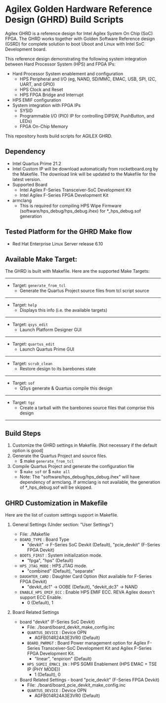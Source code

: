 # Agilex Golden Hardware Reference Design (GHRD) Build Scripts

Agilex GHRD is a reference design for Intel Agilex System On Chip (SoC) FPGA. The GHRD works together with Golden Software Reference design (GSRD) for complete solution to boot Uboot and Linux with Intel SoC Development board. 

This reference design demonstrating the following system integration between Hard Processor System (HPS) and FPGA IPs:
- Hard Processor System enablement and configuration
  - HPS Peripheral and I/O (eg, NAND, SD/MMC, EMAC, USB, SPI, I2C, UART, and GPIO)
  - HPS Clock and Reset
  - HPS FPGA Bridge and Interrupt
- HPS EMIF configuration
- System integration with FPGA IPs
  - SYSID
  - Programmable I/O (PIO) IP for controlling DIPSW, PushButton, and LEDs)
  - FPGA On-Chip Memory
	
This repository hosts build scripts for AGILEX GHRD.

## Dependency
* Intel Quartus Prime 21.2
* Intel Custom IP will be download automatically from rocketboard.org by the Makefile. The download link will be updated to the Makefile for the latest version.
* Supported Board
  - Intel Agilex F-Series Transceiver-SoC Development Kit
  - Intel Agilex F-Series FPGA Development Kit 
* armclang
  - This is required for compiling HPS Wipe Firmware (software/hps_debug/hps_debug.ihex) for *_hps_debug.sof generation

## Tested Platform for the GHRD Make flow
* Red Hat Enterprise Linux Server release 6.10

## Available Make Target:
The GHRD is built with Makefile. Here are the supported Make Targets:
*********************
* Target: `generate_from_tcl`
  *   Generate the Quartus Project source files from tcl script source
*********************
* Target: `help`
  *   Displays this info (i.e. the available targets)
*********************
* Target: `qsys_edit`
  *   Launch Platform Designer GUI
*********************
* Target: `quartus_edit`
  *   Launch Quartus Prime GUI
*********************
* Target: `scrub_clean`
  *   Restore design to its barebones state
*********************
* Target: `sof`
  *   QSys generate & Quartus compile this design
*********************
* Target: `tgz`
  *   Create a tarball with the barebones source files that comprise this design
*********************

## Build Steps
1) Customize the GHRD settings in Makefile. [Not necessary if the default option is good]
2) Generate the Quartus Project and source files.
   - $ make `generate_from_tcl`
3) Compile Quartus Project and generate the configuration file
   - $ `make sof` or $ `make all`
   - Note: The "software/hps_debug/hps_debug.ihex" will have dependency of armclang. If armclang is not available, the generation of *_hps_debug.sof will be skipped.

## GHRD Customization in Makefile
Here are the list of custom settings support in Makefile.

1. General Settings (Under section: "User Settings")

   - File: ./Makefile
   - `BOARD_TYPE`          : Board Type
     - "devkit" -> F-Series SoC Devkit (Default), "pcie_devkit" (F-Series FPGA Devkit)
   - `BOOTS_FIRST`         : System initialization mode.
     - "fpga", "hps" (Default)
   - `HPS_JTAG_MODE`       : HPS JTAG mode.
     - "combined" (Default), "separate"
   - `DAUGHTER_CARD`       : Daughter Card Option (Not available for F-Series FPGA Devkit)
     - "devkit_dc1" -> OOBE (Default), "devkit_dc3" -> NAND
   - `ENABLE_HPS_EMIF_ECC` : Enable HPS EMIF ECC. REVA Agilex doesn't support ECC Enable.
     - 0 (Default), 1

2. Board Related Settings
   - board "devkit" (F-Series SoC Devkit)
     - File: ./board/board_devkit_make_config.inc
     - `QUARTUS_DEVICE`      : Device OPN
       - AGFB014R24A3E3VR0 (Default)
     - `BOARD_PWRMGT`        : Board Power management option for Agilex F-Series Transceiver-SoC Development Kit and Agilex F-Series FPGA Development Kit.
       - "linear", "enpirion" (Default)
     - `HPS_SGMII_EMAC1_EN`  : HPS SGMII Enablement (HPS EMAC + TSE IP (PHY MODE))
       - 1 (Default), 0
   - Board Related Settings - board "pcie_devkit" (F-Series FPGA Devkit)
     - File: ./board/board_pcie_devkit_make_config.inc
     - `QUARTUS_DEVICE`      : Device OPN
       - AGFB014R24A3E3VR0 (Default)